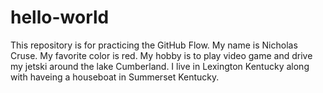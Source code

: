 # hello-world
This repository is for practicing the GitHub Flow.
  My name is Nicholas Cruse.
  My favorite color is red.
  My hobby is to play video game and drive my jetski around the lake Cumberland.
  I live in Lexington Kentucky along with haveing a houseboat in Summerset Kentucky.
